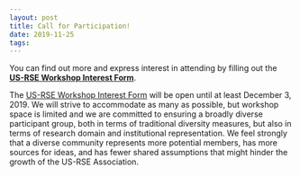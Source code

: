 ```yaml
---
layout: post
title: Call for Participation!
date: 2019-11-25
tags:
---
```




You can find out more and express interest in attending by filling out the **[US-RSE Workshop Interest Form](https://forms.gle/tzronZUGdUTT9zzb9)**.

The [US-RSE Workshop Interest Form](https://forms.gle/tzronZUGdUTT9zzb9) will be open until at least December 3, 2019.
We will strive to accommodate as many as possible, but workshop space is limited and we are committed to ensuring a broadly diverse participant group, both in terms of traditional diversity measures, but also in terms of research domain and institutional representation.
We feel strongly that a diverse community represents more potential members, has more sources for ideas, and has fewer shared assumptions that might hinder the growth of the US-RSE Association.
